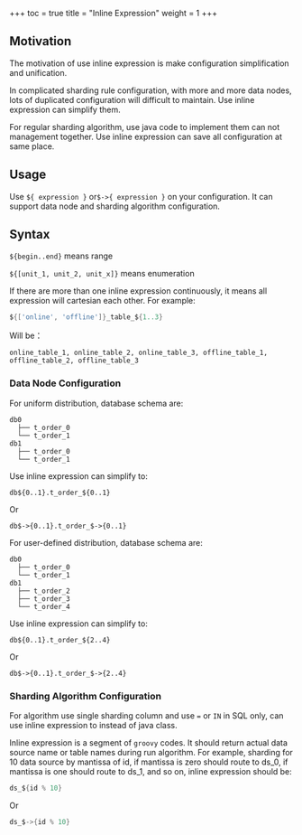 +++
toc = true
title = "Inline Expression"
weight = 1
+++

## Motivation

The motivation of use inline expression is make configuration simplification and unification.

In complicated sharding rule configuration, with more and more data nodes, lots of duplicated configuration will difficult to maintain. Use inline expression can simplify them.

For regular sharding algorithm, use java code to implement them can not management together. Use inline expression can save all configuration at same place.

## Usage

Use `${ expression }` or`$->{ expression }` on your configuration. It can support data node and sharding algorithm configuration.

## Syntax

`${begin..end}` means range 

`${[unit_1, unit_2, unit_x]}` means enumeration

If there are more than one inline expression continuously, it means all expression will cartesian each other.
For example:

```groovy
${['online', 'offline']}_table_${1..3}
```

Will be：

```
online_table_1, online_table_2, online_table_3, offline_table_1, offline_table_2, offline_table_3
```

### Data Node Configuration

For uniform distribution, database schema are: 

```
db0
  ├── t_order_0 
  └── t_order_1 
db1
  ├── t_order_0 
  └── t_order_1
```

Use inline expression can simplify to: 

```
db${0..1}.t_order_${0..1}
```

Or

```
db$->{0..1}.t_order_$->{0..1}
```

For user-defined distribution, database schema are: 

```
db0
  ├── t_order_0 
  └── t_order_1 
db1
  ├── t_order_2
  ├── t_order_3
  └── t_order_4
```

Use inline expression can simplify to: 

```
db${0..1}.t_order_${2..4}
```

Or

```
db$->{0..1}.t_order_$->{2..4}
```

### Sharding Algorithm Configuration

For algorithm use single sharding column and use `=` or `IN` in SQL only, can use inline expression to instead of java class. 

Inline expression is a segment of `groovy` codes. It should return actual data source name or table names during run algorithm.
For example, sharding for 10 data source by mantissa of id, if mantissa is zero should route to ds_0, if mantissa is one should route to ds_1, and so on, inline expression should be:

```groovy 
ds_${id % 10}
```

Or

```groovy 
ds_$->{id % 10}
```
